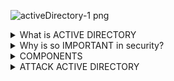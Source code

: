 ![activeDirectory-1 png](https://user-images.githubusercontent.com/50571084/133897991-16f153c4-fb5c-4ab1-85be-8a94e66916b4.png)




<details>
  <summary>What is ACTIVE DIRECTORY</summary>
  
___________________________________________________________________________________
  
  AD is a Directory Service to manage Windows Domain Network with 2 main features :
  
    1) Store info related to objects (PC, Users, Devices, ecc...)
    2) Authenticates with KERBEROS   

  Other features can be performed with AD like :
  
  * Monitoring for security porpuse with tools
  * Password policies
  * Remote management
  * Disaster recovery plan
  * Other more...
  
  ___________________________________________________________________________________
</details>

<details>
  <summary>Why is so IMPORTANT in security?</summary>
  
  ___________________________________________________________________________________
  
  * Most common identity management (about 95% of network use AD)
  * Exploitable **whitout** patchable exploit (abuse features, trust, components, ecc...)
  
  ___________________________________________________________________________________
</details>

<details>
  <summary>COMPONENTS</summary>
  
  ___________________________________________________________________________________
  
  <details>
     <summary>PHYSICAL</summary>
   
   <p align="center">
    <img src="https://user-images.githubusercontent.com/50571084/133898232-82da4477-04bd-49d0-8b9d-0778094d71fc.png" />
   </p>
    
    1. DOMAIN CONTROLLER

      A) Essentially is a host with a copy of AD Directory
      B) Provide AUTHENTICATION & AUTHORIZATION 
      C) Allow Administrative access to manage users and resources inside the network
      D) Replicate updates to other DC inside the same forest
    
   <p align="center">
    <img src="https://user-images.githubusercontent.com/50571084/133906433-f7efc435-921f-4676-b09b-b7e103d32a90.png" />
   </p>
   
    2. DATA STORE
    
      A) Consist on NTDS.dit file (Sensitive file containing all AD objects and pwd hashes)
      B) Default store on %SystemRoot%/NTDS
      C) Accessible only through Domain Controller     
  </details>
  
  
  <details>
     <summary>LOGICAL</summary>
    
    1. SCHEMA
      
      A) Defines all types of objects that can be stored in directories
      B) Enforces rules on objects creation (and configuration)
      
    2. DOMAINS 
      
      A) Administrative boundaries where specificpolicies are apllied to groups of objects
    
    3. TREES
    
      A) Is a group of domains (Domain of domains)
      B) Composed with a parent domain and childs domain 
      C) Share namespace with the parent domain      
      
    4. FOREST
      
      A) Collection of trees
      B) Share common schema, Configuration partition, Catalog, Enterprise and Schema of Admin groups
    
    5. ORGANIZATIONAL UNITS (OUS)
      
      A) Containers which can store objects
      B) Rappresent the organizzation (Hierically & Logically)
      C) Delegate permission and apply policies
    
    6. TRUST
      
      A) Provide mechanism to gain resources in other domains (like interface in IP)
      B) Can b directional (PC1 ---> OTHER DOMAIN) or transitive (PC1 ---> PC2 ---> OTHER DOMAIN)
    
    7. OBJECTS
   </details>
  
  _____________________________________
  
</details>

<details>
  <summary>ATTACK ACTIVE DIRECTORY</summary>
  
  _____________________________________
  
  Attack AD have a lot of ways to get into for semplified things we can divide in 3 steps : 
    
    A) Initial Attack Vectors 
    B) Post-Compromise Enumeration
    C) Post-Compromise Attacks
  
  <details>
    <summary>Initial Attack Vectors</summary>
    
_____________________________________
    
In this step we are going to do 2 main things :
    
    A) Initially attempt to attack
    B) Find a way into the network (Get credentials and Abuse features)
    
<details>
  <summary>LLMNR POISONING</summary>
  
  _____________________________________
  
 ## WHAT IS LLMNR?
  
  ```
  Link Local Multicast Name Resolution [LLMNR] is a protocol which identify hosts when the dns failed to
  ```
  
  ## KEY FLAW
  
  ```
  This service use user's hash and NTLMv2 (password's hash) when properly respond to
  
  We will let the victim machine connect to a (wrong/not existing) domain, LLMNR comes into and the attacker
  (acting as a MAN-IN-THE-MIDDLE) we try to get a connection to the victim
  ```
  
<p allign="center">
  <img src="https://user-images.githubusercontent.com/50571084/133907611-6340eec8-ff2b-4299-b1b0-43f25059e8f4.png">
</p>

  ## STEPS
  
    1) On attack machine, run Responder.py
  
<p allign ="center">
   <img src="https://user-images.githubusercontent.com/50571084/133921862-9d9dd65f-02e8-4af2-9a2c-ad6511110f3c.png")
</P>
      
    2) Make the event occurs on the victim machine
    3) Get DEM HASHES
  
<p allign ="center">
   <img src="https://user-images.githubusercontent.com/50571084/133921973-4d111645-c716-4c83-b7ec-2728aff7e319.png")
</P>

    4) Crack hash with hashcat

<p allign ="center">
   <img src="https://user-images.githubusercontent.com/50571084/133922018-d3bf9e52-cfa0-4b2d-b86e-e2846d38308b.png")
</P>  

    5) after gaining the credentials we can try to get a first shell (psexec.py,smbexec.py,smbexec.py)
 
  ## MITIGATIONS
    
    A) Disable LLMNR (NBT-NS too)
       OR (if can't disable)
    B) Require NAC (Network Access Controll)
    C) Strong password (> 14 char)
  
  _____________________________________
  
</details>
    
    
<details> 
  <summary>SMB RELAY</summary>
  
  _____________________________________
  
  
  ## KEY FLAW
  
  ```
  Relay hashes to specify machine (potentially) gain access
  ```
  
  ## REQUIREMENTS
  
  ```
  A) SMB signing disabled
  B) Credentials relayed must be local admin on the machine
  ```
  
  ## STEPS
  
  ```
  1) Run Responder.py (before run it change responder.conf disabling SMB anf HTTP)
  ```
<p allign ="center">
   <img src="https://user-images.githubusercontent.com/50571084/133922121-201536fb-9d6a-45f3-a63a-74d59d3ffecc.png")
</P>
  
  ```
  2) Set up relay (ntlmrelayx -tf [target.txt] -smb2support / -i for interractive shell) 
  ```

<p allign ="center">
   <img src="https://user-images.githubusercontent.com/50571084/133922193-96a62581-cf11-479f-aa1b-49ccee2270c6.png")
</P> 
  
  ```
  3) Event Occours
  4) Automatically on the relay we won (dump SAM HASHES, get SHELL, ecc...)
  ```
  
  ## MITIGATION
  
  ```
  1) Enable SMB signing (- speed / + complex copying files)
  2) Disable NTLM (if kerberos won't work NTLM will be backup)
  3) Account tiering = limit domains to specific tasks
  4) Local admin restriction (need more service desk tickets which are vulnerable)
  ```  
    
  _____________________________________
  
</details>
    
<details>
  <summary>IPv6 ATTACK</summary>

_____________________________________
  
  ## KEY FLAW
  
  ```
  If IPv4 is ON, IPv6 will have no one as DNS (cuz is used by the IPv4) so we will pretend to be the DNS and get the traffic.
  We can do a lot of things :
  
    ° Get NTLM credentials
    ° Log to the the DC
    ° Create an account for us
  ```

  ## STEPS
  ```
  1) Run MITM6 specifying the domain to work on
  ```
  
<p allign ="center">
  <img src="https://user-images.githubusercontent.com/50571084/133922601-b2e92146-0941-4f77-87fc-135e962e4826.png">
</p>

  ```
  2) Set the NTLMRELAYX (-t [DC_IP] -wh [FAKE_DC] -l [NAME_OF_LOOT_DIR])
  ```
  
<p allign="center">  
  <img src="https://user-images.githubusercontent.com/50571084/133922675-9a94e921-2341-4ddf-80f8-cc01bc9c834d.png">
</p>  

  ```
  3) Events occurs (wait for a machine log in, every 30 min IPv6 send request, restar machine, ecc...) 
  ```
  
<p allign="center">  
  <img src="https://user-images.githubusercontent.com/50571084/133922741-0a2c7e16-eadc-4f4f-a8fb-54ae56829ad0.png"> 
</p>

  ```
  4) ENJOY! (in loot directory files are ready to be read like domain_user_by_group.html) 
  ```
  
<p allign="center">
  <img src="https://user-images.githubusercontent.com/50571084/133922849-d1972e12-8b66-499a-a553-3a41847a1c33.png">
  <img src="https://user-images.githubusercontent.com/50571084/133922860-d4dc4f53-d0f2-48a8-9bf9-ab55881fdb21.png">
</p>  
  
  ```
  EXTRA 1) When an admin account log into a machine automatically a user should be created for us (with a restore file too)
  ```
  
<p allign="center">
  <img src="https://user-images.githubusercontent.com/50571084/133922954-bc65ead7-fae6-4ccd-afd9-d9f94b3065e5.png">
  <img src="https://user-images.githubusercontent.com/50571084/133923018-18e0581c-c755-4421-8d1b-59689b80545d.png">
</p>   
  
  ```
  EXTRA 2) Here's the proof of the accounts created (on DC Server Manager)
  ```
  
<p allign="center">
  <img src="https://user-images.githubusercontent.com/50571084/133923092-c070b2df-4fba-4315-a958-dd28a1fcf036.PNG">
</p> 

  ## MITIGATION
* If not used, disable IPv6 or instead set tish rules on BLOCK :
  
  1) DHCPv6-in
  
  2) DHCPv6-out 
  
  3) Ruter advertisement
  
* If wpad not used disable it
* LDAP signing & LDAP channel binding
* Admin user on protected group (or set thgat user as sensitive account) preventing impersonation
  
_____________________________________  
  
</details>
 
    
<details>
  <summary> PASSBACK ATTACKS </summary>
  
_____________________________________  
  
  ## KEY FLAW 
  Attack not directly the network but devices as printer, IoT device and more to get credentials
  
  (ex:\ printer with default credentials ans SMb and LDAP as protcol)

  ## STEPS
  (Based on the example above)
  
  ```
  1) Logging in with the default credentials
  2) Change LDAP server address to ATK machine IP
  3) Set a listener (netcat) on the LDAP port and you will receive user and password in clear
  4) Same thing can be done with SMB
  ```
  
_____________________________________  
  
</details>  
    
_____________________________________
          
  </details>  
  
  <details>
  <summary>Post Compromise Enumeration</summary>

  _____________________________________
  
<details>
  <summary>PowerView</summary>
  
  _____________________________________
  
  ## WHAT IS?
  A group of scripts usefull to enumerate and get info of the network
  
  ## USAGE
  First of all you need to load all the modules on the victim machine
  
  ![Immagine 2021-09-19 123426](https://user-images.githubusercontent.com/50571084/133924303-ee2f8c53-917c-4946-a6c3-7187302bd7eb.png)
  
  Now we can use all the modules and get the info
  
  ```
   Get-NetDomain           = info of the domain
   Get-NetDomainController = info on the DC
  ```
  
  ![1](https://user-images.githubusercontent.com/50571084/133924437-d2491e05-ebef-4dd5-88ed-ea189edb293a.PNG)

  ```
    Get-DomainPolicy = info on policies
    Get-NetUser      = info on user 
  ```
  
  ![2](https://user-images.githubusercontent.com/50571084/133924490-6b5482c8-8574-49e2-9e1f-28e0eca4e43d.PNG)

  ```
   Get-NetComputer = info on computers
   Get-NetGroup    = info on groups 
  ```
  
  ![4](https://user-images.githubusercontent.com/50571084/133924551-7b1bca6f-6fdc-4da5-85c8-9b1f1d71a280.PNG)

  ```
   Get-NetGPO  = info on groups policies
  ```

  ![6](https://user-images.githubusercontent.com/50571084/133924603-55babcdd-8a4c-49eb-81e8-5ca1c32bda17.PNG)

  ```
   A lot more !
  ```
  
  _____________________________________
  
  
</details>
    
  
    
<details>
  <summary>BloodHound</summary>
  
  _____________________________________
  
  ## WHAT IS
  (exciting) Tool for download info on AD and visualize it (graph theory for visualize uninthended relationship).
  Run with NEO4J database.
  
  The objective using BloodHound is to find the shortest path to gain access to DC Admin

  ## STEPS
    1) Grab data (can be done with various tool [.ps1, .py, .c#, ecc..])

<p allign="center">
  <img src="https://user-images.githubusercontent.com/50571084/133925800-31e2f14a-8fff-4004-8537-05f18fd1dfd1.PNG">
</p>
  
    2) Upload data on BloodHound
    3) Use queries! (here's some examples, a lot more) 
          
    
  ![2(find_domain_admin)](https://user-images.githubusercontent.com/50571084/133925953-ac6bf7f5-93c8-4d03-a289-3655b6a4f0da.PNG)
  
  (query for find the domain admins)
  
  ![3(shot_path_kerborastable_user)](https://user-images.githubusercontent.com/50571084/133926077-c8f876cc-f94e-4819-ac41-eef48e7575df.png)
  
  (shortest path to kerberastable user)
  
  ![4(shortest_path_to_high_value_targets)](https://user-images.githubusercontent.com/50571084/133926101-24effa34-270a-417b-a5bc-87d242d2ccd1.png)
  
  (shortest path to high values targets)
  
  _____________________________________
  
</details>    
    
    
</details>
  
  
  
  _____________________________________
  
  
</details>
